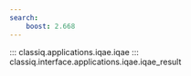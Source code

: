 ```yaml
---
search:
    boost: 2.668
---
```


::: classiq.applications.iqae.iqae
::: classiq.interface.applications.iqae.iqae_result
